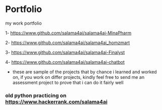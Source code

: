 # Portfolio
my work portfolio

1- https://www.github.com/salama4ai/salama4ai-MinaPharm

2- https://www.github.com/salama4ai/salama4ai_homzmart

3- https://www.github.com/salama4ai/salama4ai-Finalyst

4- https://www.github.com/salama4ai/salama4ai-chatbot

- these are sample of the projects that by chance i learned and worked on, if you work on differ projects, kindly feel free to send me an assessment project to prove that i can do it fairly well

### old python practicing on https://www.hackerrank.com/salama4ai



